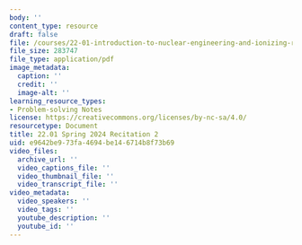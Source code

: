 ```yaml
---
body: ''
content_type: resource
draft: false
file: /courses/22-01-introduction-to-nuclear-engineering-and-ionizing-radiation-spring-2024/mit22_01_s24_rec2.pdf
file_size: 283747
file_type: application/pdf
image_metadata:
  caption: ''
  credit: ''
  image-alt: ''
learning_resource_types:
- Problem-solving Notes
license: https://creativecommons.org/licenses/by-nc-sa/4.0/
resourcetype: Document
title: 22.01 Spring 2024 Recitation 2
uid: e9642be9-73fa-4694-be14-6714b8f73b69
video_files:
  archive_url: ''
  video_captions_file: ''
  video_thumbnail_file: ''
  video_transcript_file: ''
video_metadata:
  video_speakers: ''
  video_tags: ''
  youtube_description: ''
  youtube_id: ''
---
```

